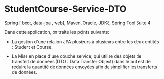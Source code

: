 # StudentCourse-Service-DTO
Spring [ boot, data-jpa , web], Maven, Oracle, JDK8, Spring Tool Suite 4



Dans cette application, on traite les points suivants:

- La gestion d'une relation JPA plusieurs à plusieurs entre les deux entités : Student et Course. 

- La Mise en place d'une couche service, qui utilise des objets de transfert de données (DTO : Data Transfer Object)
dans le but est de réduire la quantité de données envoyées afin de simplifier les transferts de données.
  
 
